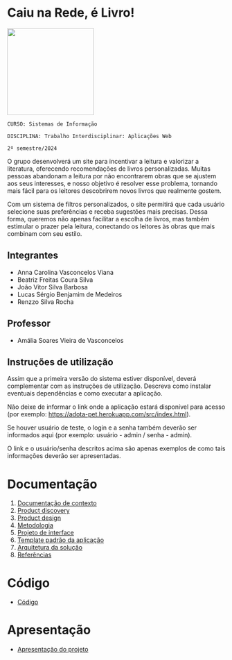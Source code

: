 # Caiu na Rede, é Livro!

<img src="src/public/assets/images/Logo - Caiu na rede, é Livro!.jpg" width="200px">

`CURSO: Sistemas de Informação`

`DISCIPLINA: Trabalho Interdisciplinar: Aplicações Web`

`2º semestre/2024`

O grupo desenvolverá um site para incentivar a leitura e valorizar a literatura, oferecendo recomendações de livros personalizadas. 
Muitas pessoas abandonam a leitura por não encontrarem obras que se ajustem aos seus interesses, e nosso objetivo é resolver esse problema, tornando mais fácil para os leitores descobrirem novos livros que realmente gostem.

Com um sistema de filtros personalizados, o site permitirá que cada usuário selecione suas preferências e receba sugestões mais precisas. 
Dessa forma, queremos não apenas facilitar a escolha de livros, mas também estimular o prazer pela leitura, conectando os leitores às obras que mais combinam com seu estilo.

## Integrantes

* Anna Carolina Vasconcelos Viana
* Beatriz Freitas Coura Silva
* João Vitor Silva Barbosa
* Lucas Sérgio Benjamim de Medeiros
* Renzzo Silva Rocha

## Professor

* Amália Soares Vieira de Vasconcelos

## Instruções de utilização

Assim que a primeira versão do sistema estiver disponível, deverá complementar com as instruções de utilização. Descreva como instalar eventuais dependências e como executar a aplicação.

Não deixe de informar o link onde a aplicação estará disponível para acesso (por exemplo: https://adota-pet.herokuapp.com/src/index.html).

Se houver usuário de teste, o login e a senha também deverão ser informados aqui (por exemplo: usuário - admin / senha - admin).

O link e o usuário/senha descritos acima são apenas exemplos de como tais informações deverão ser apresentadas.

# Documentação

<ol>
<li><a href="docs/01-Contexto.md"> Documentação de contexto</a></li>
<li><a href="docs/02-Product-discovery.md"> Product discovery</a></li>
<li><a href="docs/03-Product-design.md"> Product design</a></li>
<li><a href="docs/04-Metodologia.md"> Metodologia</a></li>
<li><a href="docs/05-Projeto-interface.md"> Projeto de interface</a></li>
<li><a href="docs/06-Template-padrao.md"> Template padrão da aplicação</a></li>
<li><a href="docs/07-Arquitetura-solucao.md"> Arquitetura da solução</a></li>
<li><a href="docs/08-Referencias.md"> Referências</a></li>
</ol>

# Código

* <a href="src/README.md">Código</a>

# Apresentação

* <a href="presentation/README.md">Apresentação do projeto</a>
